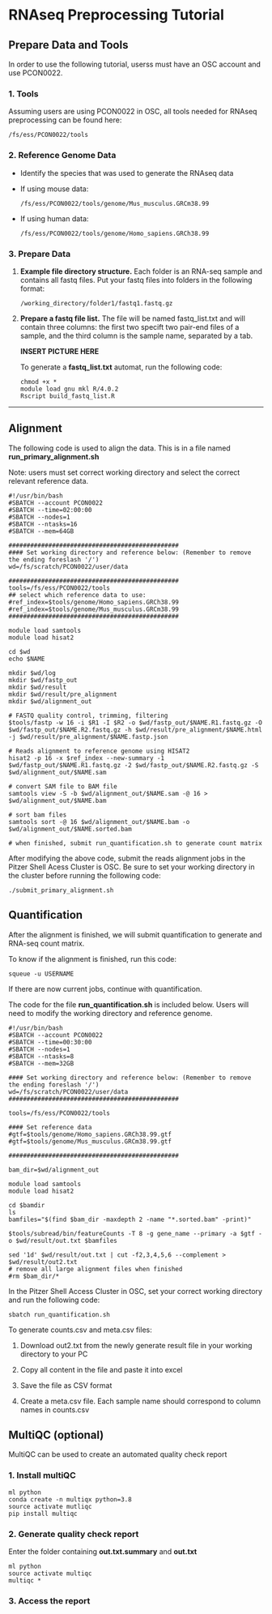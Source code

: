 # RNAseq Preprocessing Tutorial

## Prepare Data and Tools

In order to use the following tutorial, userss must have an OSC account and use PCON0022.

### 1. Tools

Assuming users are using PCON0022 in OSC, all tools needed for RNAseq preprocessing can be found here:

```
/fs/ess/PCON0022/tools
```

### 2. Reference Genome Data

- Identify the species that was used to generate the RNAseq data

- If using mouse data:
  
  ```
  /fs/ess/PCON0022/tools/genome/Mus_musculus.GRCm38.99
  ```

- If using human data:
  
  ```
  /fs/ess/PCON0022/tools/genome/Homo_sapiens.GRCh38.99
  ```

### 3. Prepare Data

1. **Example file directory structure.** Each folder is an RNA-seq sample and contains all fastq files. Put your fastq files into folders in the following format:
   
   ```
   /working_directory/folder1/fastq1.fastq.gz 
   ```

2. **Prepare a fastq file list.** The file will be named fastq_list.txt and will contain three columns: the first two specift two pair-end files of a sample, and the third column is the sample name, separated by a tab.
   
   **INSERT PICTURE HERE**
   
   To generate a **fastq_list.txt** automat, run the following code:
   
   ```
   chmod +x *
   module load gnu mkl R/4.0.2
   Rscript build_fastq_list.R
   ```

---

## Alignment

The following code is used to align the data. This is in a file named **run_primary_alignment.sh**

Note: users must set correct working directory and select the correct relevant reference data.

```
#!/usr/bin/bash
#SBATCH --account PCON0022
#SBATCH --time=02:00:00
#SBATCH --nodes=1 
#SBATCH --ntasks=16
#SBATCH --mem=64GB

###############################################
#### Set working directory and reference below: (Remember to remove the ending foreslash '/')
wd=/fs/scratch/PCON0022/user/data

###############################################
tools=/fs/ess/PCON0022/tools
## select which reference data to use:
#ref_index=$tools/genome/Homo_sapiens.GRCh38.99
#ref_index=$tools/genome/Mus_musculus.GRCm38.99
###############################################

module load samtools
module load hisat2

cd $wd
echo $NAME

mkdir $wd/log
mkdir $wd/fastp_out
mkdir $wd/result
mkdir $wd/result/pre_alignment
mkdir $wd/alignment_out

# FASTQ quality control, trimming, filtering
$tools/fastp -w 16 -i $R1 -I $R2 -o $wd/fastp_out/$NAME.R1.fastq.gz -O $wd/fastp_out/$NAME.R2.fastq.gz -h $wd/result/pre_alignment/$NAME.html -j $wd/result/pre_alignment/$NAME.fastp.json

# Reads alignment to reference genome using HISAT2
hisat2 -p 16 -x $ref_index --new-summary -1 $wd/fastp_out/$NAME.R1.fastq.gz -2 $wd/fastp_out/$NAME.R2.fastq.gz -S $wd/alignment_out/$NAME.sam 

# convert SAM file to BAM file
samtools view -S -b $wd/alignment_out/$NAME.sam -@ 16 > $wd/alignment_out/$NAME.bam

# sort bam files
samtools sort -@ 16 $wd/alignment_out/$NAME.bam -o $wd/alignment_out/$NAME.sorted.bam

# when finished, submit run_quantification.sh to generate count matrix
```

After modifying the above code, submit the reads alignment jobs in the Pitzer Shell Acess Cluster is OSC. Be sure to set your working directory in the cluster before running the following code:

```
./submit_primary_alignment.sh
```

## Quantification

After the alignment is finished, we will submit quantification to generate and RNA-seq count matrix.

To know if the alignment is finished, run this code:

```
squeue -u USERNAME
```

If there are now current jobs, continue with quantification.

The code for the file **run_quantification.sh** is included below. Users will need to modify the working directory and reference genome.

```
#!/usr/bin/bash
#SBATCH --account PCON0022
#SBATCH --time=00:30:00
#SBATCH --nodes=1 
#SBATCH --ntasks=8
#SBATCH --mem=32GB

#### Set working directory and reference below: (Remember to remove the ending foreslash '/')
wd=/fs/scratch/PCON0022/user/data
###############################################

tools=/fs/ess/PCON0022/tools

#### Set reference data
#gtf=$tools/genome/Homo_sapiens.GRCh38.99.gtf
#gtf=$tools/genome/Mus_musculus.GRCm38.99.gtf

###############################################

bam_dir=$wd/alignment_out

module load samtools
module load hisat2

cd $bamdir
ls
bamfiles="$(find $bam_dir -maxdepth 2 -name "*.sorted.bam" -print)"

$tools/subread/bin/featureCounts -T 8 -g gene_name --primary -a $gtf -o $wd/result/out.txt $bamfiles

sed '1d' $wd/result/out.txt | cut -f2,3,4,5,6 --complement > $wd/result/out2.txt
# remove all large alignment files when finished
#rm $bam_dir/*
```

In the Pitzer Shell Access Cluster in OSC, set your correct working directory and run the following code:

```
sbatch run_quantification.sh
```

To generate counts.csv and meta.csv files:

1. Download out2.txt from the newly generate result file in your working directory to your PC

2. Copy all content in the file and paste it into excel

3. Save the file as CSV format

4. Create a meta.csv file. Each sample name should correspond to column names in counts.csv

## MultiQC (optional)

MultiQC can be used to create an automated quality check report

### 1. Install multiQC

```
ml python
conda create -n multiqx python=3.8
source activate mutliqc
pip install multiqc
```

### 2. Generate quality check report

Enter the folder containing **out.txt.summary** and **out.txt**

```
ml python
source activate multiqc
multiqc *
```

### 3. Access the report
